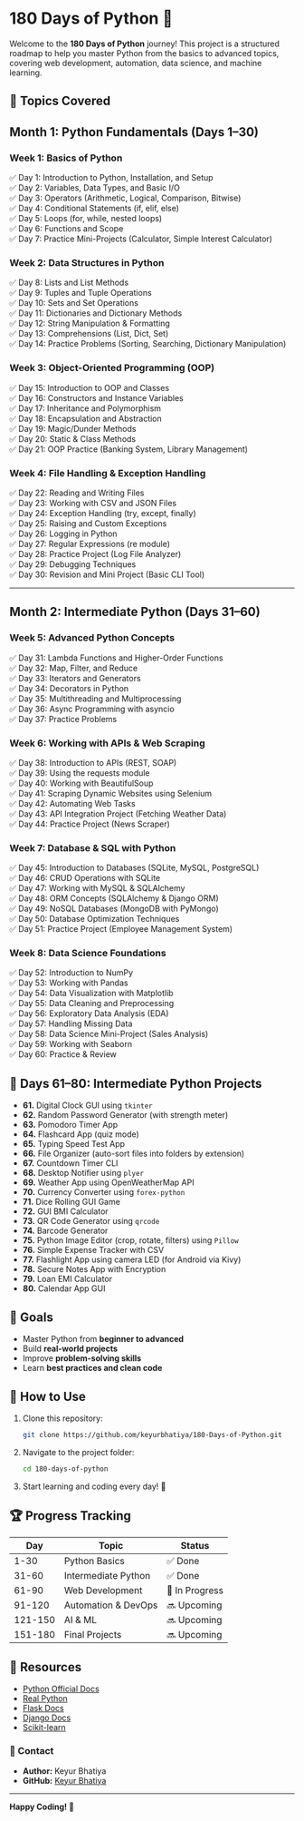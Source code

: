 # 180 Days of Python 🚀

Welcome to the **180 Days of Python** journey! This project is a structured roadmap to help you master Python from the basics to advanced topics, covering web development, automation, data science, and machine learning.



## 📌 Topics Covered
## **Month 1: Python Fundamentals (Days 1–30)**  
### **Week 1: Basics of Python**  
✅ Day 1: Introduction to Python, Installation, and Setup  
✅ Day 2: Variables, Data Types, and Basic I/O  
✅ Day 3: Operators (Arithmetic, Logical, Comparison, Bitwise)  
✅ Day 4: Conditional Statements (if, elif, else)  
✅ Day 5: Loops (for, while, nested loops)  
✅ Day 6: Functions and Scope  
✅ Day 7: Practice Mini-Projects (Calculator, Simple Interest Calculator)

### **Week 2: Data Structures in Python**  
✅ Day 8: Lists and List Methods  
✅ Day 9: Tuples and Tuple Operations  
✅ Day 10: Sets and Set Operations  
✅ Day 11: Dictionaries and Dictionary Methods  
✅ Day 12: String Manipulation & Formatting  
✅ Day 13: Comprehensions (List, Dict, Set)  
✅ Day 14: Practice Problems (Sorting, Searching, Dictionary Manipulation)

### **Week 3: Object-Oriented Programming (OOP)**  
✅ Day 15: Introduction to OOP and Classes  
✅ Day 16: Constructors and Instance Variables  
✅ Day 17: Inheritance and Polymorphism  
✅ Day 18: Encapsulation and Abstraction  
✅ Day 19: Magic/Dunder Methods  
✅ Day 20: Static & Class Methods  
✅ Day 21: OOP Practice (Banking System, Library Management)

### **Week 4: File Handling & Exception Handling**  
✅ Day 22: Reading and Writing Files  
✅ Day 23: Working with CSV and JSON Files  
✅ Day 24: Exception Handling (try, except, finally)  
✅ Day 25: Raising and Custom Exceptions  
✅ Day 26: Logging in Python  
✅ Day 27: Regular Expressions (re module)  
✅ Day 28: Practice Project (Log File Analyzer)  
✅ Day 29: Debugging Techniques  
✅ Day 30: Revision and Mini Project (Basic CLI Tool)

---

## **Month 2: Intermediate Python (Days 31–60)**  
### **Week 5: Advanced Python Concepts**  
✅ Day 31: Lambda Functions and Higher-Order Functions  
✅ Day 32: Map, Filter, and Reduce  
✅ Day 33: Iterators and Generators  
✅ Day 34: Decorators in Python  
✅ Day 35: Multithreading and Multiprocessing  
✅ Day 36: Async Programming with asyncio  
✅ Day 37: Practice Problems  

### **Week 6: Working with APIs & Web Scraping**  
✅ Day 38: Introduction to APIs (REST, SOAP)  
✅ Day 39: Using the requests module  
✅ Day 40: Working with BeautifulSoup  
✅ Day 41: Scraping Dynamic Websites using Selenium  
✅ Day 42: Automating Web Tasks  
✅ Day 43: API Integration Project (Fetching Weather Data)  
✅ Day 44: Practice Project (News Scraper)

### **Week 7: Database & SQL with Python**  
✅ Day 45: Introduction to Databases (SQLite, MySQL, PostgreSQL)  
✅ Day 46: CRUD Operations with SQLite  
✅ Day 47: Working with MySQL & SQLAlchemy  
✅ Day 48: ORM Concepts (SQLAlchemy & Django ORM)  
✅ Day 49: NoSQL Databases (MongoDB with PyMongo)  
✅ Day 50: Database Optimization Techniques  
✅ Day 51: Practice Project (Employee Management System)

### **Week 8: Data Science Foundations**  
✅ Day 52: Introduction to NumPy  
✅ Day 53: Working with Pandas  
✅ Day 54: Data Visualization with Matplotlib  
✅ Day 55: Data Cleaning and Preprocessing  
✅ Day 56: Exploratory Data Analysis (EDA)  
✅ Day 57: Handling Missing Data  
✅ Day 58: Data Science Mini-Project (Sales Analysis)  
✅ Day 59: Working with Seaborn  
✅ Day 60: Practice & Review


## 🧠 **Days 61–80: Intermediate Python Projects**
- **61.** Digital Clock GUI using `tkinter`
- **62.** Random Password Generator (with strength meter)
- **63.** Pomodoro Timer App
- **64.** Flashcard App (quiz mode)
- **65.** Typing Speed Test App
- **66.** File Organizer (auto-sort files into folders by extension)
- **67.** Countdown Timer CLI
- **68.** Desktop Notifier using `plyer`
- **69.** Weather App using OpenWeatherMap API
- **70.** Currency Converter using `forex-python`
- **71.** Dice Rolling GUI Game
- **72.** GUI BMI Calculator
- **73.** QR Code Generator using `qrcode`
- **74.** Barcode Generator
- **75.** Python Image Editor (crop, rotate, filters) using `Pillow`
- **76.** Simple Expense Tracker with CSV
- **77.** Flashlight App using camera LED (for Android via Kivy)
- **78.** Secure Notes App with Encryption
- **79.** Loan EMI Calculator
- **80.** Calendar App GUI


## 🎯 Goals
- Master Python from **beginner to advanced**
- Build **real-world projects**
- Improve **problem-solving skills**
- Learn **best practices and clean code**

## 📖 How to Use
1. Clone this repository:
   ```bash
   git clone https://github.com/keyurbhatiya/180-Days-of-Python.git
   ```
2. Navigate to the project folder:
   ```bash
   cd 180-days-of-python
   ```
3. Start learning and coding every day! 🚀

## 🏆 Progress Tracking
| Day  | Topic                | Status |
|------|----------------------|--------|
| 1-30  | Python Basics        | ✅ Done |
| 31-60 | Intermediate Python  | ✅ Done |
| 61-90 | Web Development      | 🚧 In Progress |
| 91-120 | Automation & DevOps | 🔜 Upcoming |
| 121-150 | AI & ML            | 🔜 Upcoming |
| 151-180 | Final Projects     | 🔜 Upcoming |

## 🔗 Resources
- [Python Official Docs](https://docs.python.org/3/)
- [Real Python](https://realpython.com/)
- [Flask Docs](https://flask.palletsprojects.com/)
- [Django Docs](https://docs.djangoproject.com/)
- [Scikit-learn](https://scikit-learn.org/)

### **📩 Contact**
- **Author:** Keyur Bhatiya  
- **GitHub:** [Keyur Bhatiya](https://github.com/keyurbhatiya)

---
**Happy Coding! 🎉**


